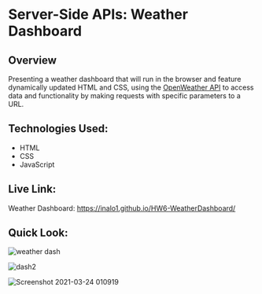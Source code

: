 # Server-Side APIs: Weather Dashboard

## Overview
Presenting a weather dashboard that will run in the browser and feature dynamically updated HTML and CSS, using the [OpenWeather API](https://openweathermap.org/api) to access data and functionality by making requests with specific parameters to a URL.

## Technologies Used:
* HTML
* CSS
* JavaScript

## Live Link:
Weather Dashboard: https://inalo1.github.io/HW6-WeatherDashboard/

## Quick Look:
![weather dash](https://user-images.githubusercontent.com/73044038/112264378-cbccf500-8c3e-11eb-992d-f4c3dd35e949.png)

![dash2](https://user-images.githubusercontent.com/73044038/112264382-cd96b880-8c3e-11eb-8a4c-efa75f11ad23.png)

![Screenshot 2021-03-24 010919](https://user-images.githubusercontent.com/73044038/112264385-cec7e580-8c3e-11eb-81e7-381254a37448.png)


